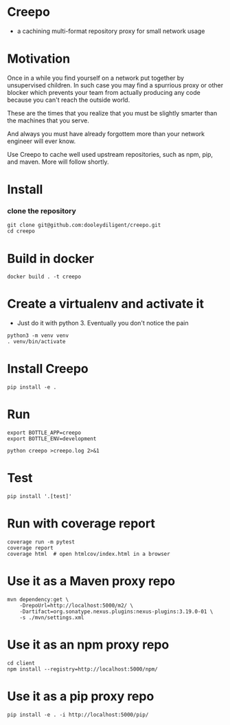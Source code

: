 # Creepo
  - a cachining multi-format repository proxy for small network usage

# Motivation
Once in a while you find yourself on a network put together by unsupervised children.  In such case
you may find a spurrious proxy or other blocker which prevents your team from actually producing any code because you can't reach the outside world.

These are the times that you realize that you must be slightly smarter than the machines that you serve.

And always you must have already forgottem more than your network engineer will ever know.

Use Creepo to cache well used upstream repositories, such as npm, pip, and maven.  More will follow shortly.

# Install

### clone the repository
```
git clone git@github.com:dooleydiligent/creepo.git
cd creepo
```
# Build in docker
```
docker build . -t creepo
```
# Create a virtualenv and activate it
- Just do it with python 3.  Eventually you don't notice the pain
```
python3 -m venv venv
. venv/bin/activate
```
# Install Creepo
```
pip install -e .
```

# Run
```
export BOTTLE_APP=creepo
export BOTTLE_ENV=development

python creepo >creepo.log 2>&1
```

# Test
```
pip install '.[test]'
```

# Run with coverage report
```
coverage run -m pytest
coverage report
coverage html  # open htmlcov/index.html in a browser
```

# Use it as a Maven proxy repo
```
mvn dependency:get \
    -DrepoUrl=http://localhost:5000/m2/ \
    -Dartifact=org.sonatype.nexus.plugins:nexus-plugins:3.19.0-01 \
    -s ./mvn/settings.xml
```

# Use it as an npm proxy repo
```
cd client
npm install --registry=http://localhost:5000/npm/
```

# Use it as a pip proxy repo
```
pip install -e . -i http://localhost:5000/pip/
```
